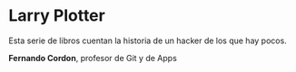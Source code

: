 # Larry Plotter

Esta serie de libros cuentan la historia de un hacker de los que hay pocos.

**Fernando Cordon**, profesor de Git y de Apps